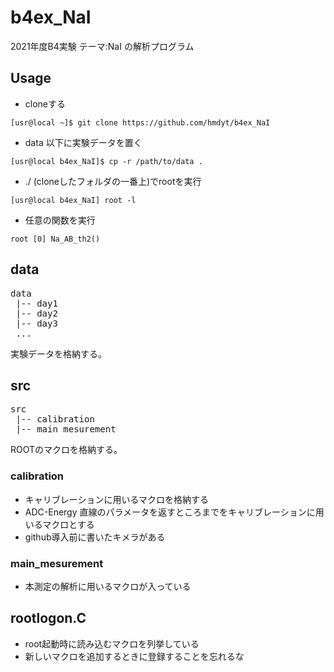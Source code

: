 # b4ex_NaI
2021年度B4実験 テーマ:NaI の解析プログラム

## Usage
- cloneする
```
[usr@local ~]$ git clone https://github.com/hmdyt/b4ex_NaI
```

- data 以下に実験データを置く
```
[usr@local b4ex_NaI]$ cp -r /path/to/data .
```

- ./ (cloneしたフォルダの一番上)でrootを実行
```
[usr@local b4ex_NaI] root -l
```

- 任意の関数を実行
```
root [0] Na_AB_th2()
```

## data
<pre>
data
 |-- day1
 |-- day2
 |-- day3
 ...
</pre>
実験データを格納する。

## src
<pre>
src
 |-- calibration
 |-- main_mesurement
</pre>
ROOTのマクロを格納する。

### calibration
- キャリブレーションに用いるマクロを格納する
- ADC-Energy 直線のパラメータを返すところまでをキャリブレーションに用いるマクロとする
- github導入前に書いたキメラがある

### main_mesurement
- 本測定の解析に用いるマクロが入っている
 
## rootlogon.C
- root起動時に読み込むマクロを列挙している
- 新しいマクロを追加するときに登録することを忘れるな

